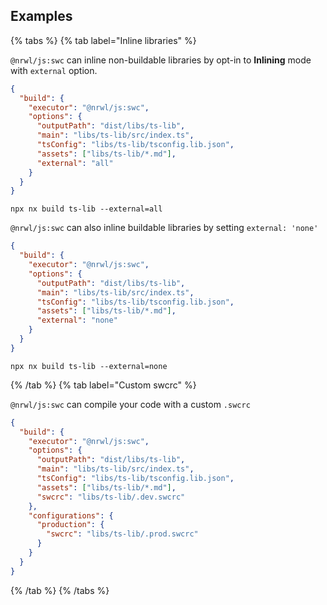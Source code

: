 ## Examples

{% tabs %}
{% tab label="Inline libraries" %}

`@nrwl/js:swc` can inline non-buildable libraries by opt-in to **Inlining** mode with `external` option.

```json {% fileName="libs/ts-lib/project.json" %}
{
  "build": {
    "executor": "@nrwl/js:swc",
    "options": {
      "outputPath": "dist/libs/ts-lib",
      "main": "libs/ts-lib/src/index.ts",
      "tsConfig": "libs/ts-lib/tsconfig.lib.json",
      "assets": ["libs/ts-lib/*.md"],
      "external": "all"
    }
  }
}
```

```shell
npx nx build ts-lib --external=all
```

`@nrwl/js:swc` can also inline buildable libraries by setting `external: 'none'`

```json {% fileName="libs/ts-lib/project.json" %}
{
  "build": {
    "executor": "@nrwl/js:swc",
    "options": {
      "outputPath": "dist/libs/ts-lib",
      "main": "libs/ts-lib/src/index.ts",
      "tsConfig": "libs/ts-lib/tsconfig.lib.json",
      "assets": ["libs/ts-lib/*.md"],
      "external": "none"
    }
  }
}
```

```shell
npx nx build ts-lib --external=none
```

{% /tab %}
{% tab label="Custom swcrc" %}

`@nrwl/js:swc` can compile your code with a custom `.swcrc`

```json {% fileName="libs/ts-lib/project.json" %}
{
  "build": {
    "executor": "@nrwl/js:swc",
    "options": {
      "outputPath": "dist/libs/ts-lib",
      "main": "libs/ts-lib/src/index.ts",
      "tsConfig": "libs/ts-lib/tsconfig.lib.json",
      "assets": ["libs/ts-lib/*.md"],
      "swcrc": "libs/ts-lib/.dev.swcrc"
    },
    "configurations": {
      "production": {
        "swcrc": "libs/ts-lib/.prod.swcrc"
      }
    }
  }
}
```

{% /tab %}
{% /tabs %}
